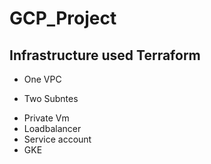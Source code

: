 # GCP_Project
## Infrastructure used Terraform
- One VPC
* Two Subntes 
- Private Vm
- Loadbalancer
- Service account 
- GKE
